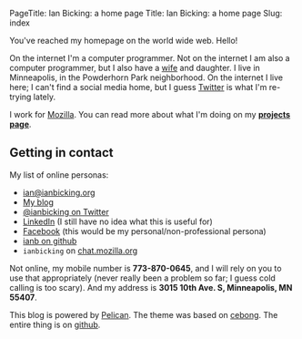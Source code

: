 PageTitle: Ian Bicking: a home page
Title: Ian Bicking: a home page
Slug: index

You've reached my homepage on the world wide web. Hello!

On the internet I'm a computer programmer. Not on the internet I am also a computer programmer, but I also have a [wife](http://emilymurphy.com) and daughter. I live in Minneapolis, in the Powderhorn Park neighborhood. On the internet I live here; I can't find a social media home, but I guess [Twitter](https://twitter.com/ianbicking) is what I'm re-trying lately.

I work for [Mozilla](http://www.mozilla.org/). You can read more about what I'm doing on my [**projects page**](/projects.html).

## Getting in contact

My list of online personas:

- [ian@ianbicking.org](mailto:ian@ianbicking.org)
- [My blog](/blog/)
- [@ianbicking on Twitter](https://twitter.com/ianbicking)
- [LinkedIn](http://www.linkedin.com/in/ianbicking) (I still have no idea what this is useful for)
- [Facebook](https://www.facebook.com/ianbicking) (this would be my personal/non-professional persona)
- [ianb on github](https://github.com/ianb/)
- `ianbicking` on [chat.mozilla.org](https://chat.mozilla.org)

Not online, my mobile number is **773-870-0645**, and I will rely on you to use that appropriately (never really been a problem so far; I guess cold calling is too scary). And my address is **3015 10th Ave. S, Minneapolis, MN 55407**.

This blog is powered by [Pelican](http://getpelican.com/). The theme was based on [cebong](http://github.com/getpelican/pelican-themes). The entire thing is on [github](https://github.com/ianb/blog).
